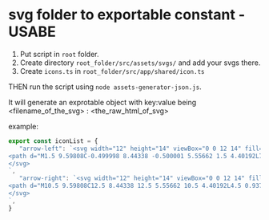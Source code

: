 # svg folder to exportable constant - USABE

1. Put script in `root` folder.
2. Create directory `root_folder/src/assets/svgs/` and add your svgs there.
3. Create `icons.ts` in `root_folder/src/app/shared/icon.ts`

THEN run the script using `node assets-generator-json.js`.

It will generate an exprotable object with key:value being <filename_of_the_svg> : <the_raw_html_of_svg>

example:

```ts
export const iconList = {
   "arrow-left": `<svg width="12" height="14" viewBox="0 0 12 14" fill="none" xmlns="http://www.w3.org/2000/svg">
<path d="M1.5 9.59808C-0.499998 8.44338 -0.500001 5.55662 1.5 4.40192L7.5 0.937822C9.5 -0.216878 12 1.2265 12 3.5359L12 10.4641C12 12.7735 9.5 14.2169 7.5 13.0622L1.5 9.59808Z" fill="#FF5FA8"/>
</svg>
`,
   "arrow-right": `<svg width="12" height="14" viewBox="0 0 12 14" fill="none" xmlns="http://www.w3.org/2000/svg">
<path d="M10.5 9.59808C12.5 8.44338 12.5 5.55662 10.5 4.40192L4.5 0.937823C2.5 -0.216878 -6.89482e-07 1.2265 -5.88535e-07 3.5359L-2.85693e-07 10.4641C-1.84746e-07 12.7735 2.5 14.2169 4.5 13.0622L10.5 9.59808Z" fill="#FF5FA8"/>
</svg>
`,
}
```
